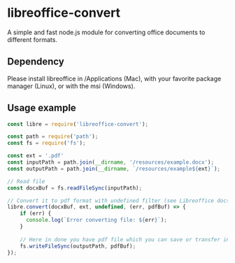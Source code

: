 # libreoffice-convert

A simple and fast node.js module for converting office documents to different formats.

## Dependency

Please install libreoffice in /Applications (Mac), with your favorite package manager (Linux), or with the msi (Windows).

## Usage example

```javascript
const libre = require('libreoffice-convert');

const path = require('path');
const fs = require('fs');

const ext = '.pdf'
const inputPath = path.join(__dirname, '/resources/example.docx');
const outputPath = path.join(__dirname, `/resources/example${ext}`);

// Read file
const docxBuf = fs.readFileSync(inputPath);

// Convert it to pdf format with undefined filter (see Libreoffice docs about filter)
libre.convert(docxBuf, ext, undefined, (err, pdfBuf) => {
    if (err) {
      console.log(`Error converting file: ${err}`);
    }
    
    // Here in done you have pdf file which you can save or transfer in another stream
    fs.writeFileSync(outputPath, pdfBuf);
});
```
